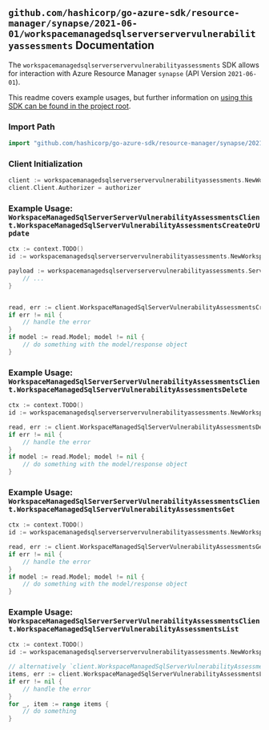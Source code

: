 
## `github.com/hashicorp/go-azure-sdk/resource-manager/synapse/2021-06-01/workspacemanagedsqlserverservervulnerabilityassessments` Documentation

The `workspacemanagedsqlserverservervulnerabilityassessments` SDK allows for interaction with Azure Resource Manager `synapse` (API Version `2021-06-01`).

This readme covers example usages, but further information on [using this SDK can be found in the project root](https://github.com/hashicorp/go-azure-sdk/tree/main/docs).

### Import Path

```go
import "github.com/hashicorp/go-azure-sdk/resource-manager/synapse/2021-06-01/workspacemanagedsqlserverservervulnerabilityassessments"
```


### Client Initialization

```go
client := workspacemanagedsqlserverservervulnerabilityassessments.NewWorkspaceManagedSqlServerServerVulnerabilityAssessmentsClientWithBaseURI("https://management.azure.com")
client.Client.Authorizer = authorizer
```


### Example Usage: `WorkspaceManagedSqlServerServerVulnerabilityAssessmentsClient.WorkspaceManagedSqlServerVulnerabilityAssessmentsCreateOrUpdate`

```go
ctx := context.TODO()
id := workspacemanagedsqlserverservervulnerabilityassessments.NewWorkspaceID("12345678-1234-9876-4563-123456789012", "example-resource-group", "workspaceValue")

payload := workspacemanagedsqlserverservervulnerabilityassessments.ServerVulnerabilityAssessment{
	// ...
}


read, err := client.WorkspaceManagedSqlServerVulnerabilityAssessmentsCreateOrUpdate(ctx, id, payload)
if err != nil {
	// handle the error
}
if model := read.Model; model != nil {
	// do something with the model/response object
}
```


### Example Usage: `WorkspaceManagedSqlServerServerVulnerabilityAssessmentsClient.WorkspaceManagedSqlServerVulnerabilityAssessmentsDelete`

```go
ctx := context.TODO()
id := workspacemanagedsqlserverservervulnerabilityassessments.NewWorkspaceID("12345678-1234-9876-4563-123456789012", "example-resource-group", "workspaceValue")

read, err := client.WorkspaceManagedSqlServerVulnerabilityAssessmentsDelete(ctx, id)
if err != nil {
	// handle the error
}
if model := read.Model; model != nil {
	// do something with the model/response object
}
```


### Example Usage: `WorkspaceManagedSqlServerServerVulnerabilityAssessmentsClient.WorkspaceManagedSqlServerVulnerabilityAssessmentsGet`

```go
ctx := context.TODO()
id := workspacemanagedsqlserverservervulnerabilityassessments.NewWorkspaceID("12345678-1234-9876-4563-123456789012", "example-resource-group", "workspaceValue")

read, err := client.WorkspaceManagedSqlServerVulnerabilityAssessmentsGet(ctx, id)
if err != nil {
	// handle the error
}
if model := read.Model; model != nil {
	// do something with the model/response object
}
```


### Example Usage: `WorkspaceManagedSqlServerServerVulnerabilityAssessmentsClient.WorkspaceManagedSqlServerVulnerabilityAssessmentsList`

```go
ctx := context.TODO()
id := workspacemanagedsqlserverservervulnerabilityassessments.NewWorkspaceID("12345678-1234-9876-4563-123456789012", "example-resource-group", "workspaceValue")

// alternatively `client.WorkspaceManagedSqlServerVulnerabilityAssessmentsList(ctx, id)` can be used to do batched pagination
items, err := client.WorkspaceManagedSqlServerVulnerabilityAssessmentsListComplete(ctx, id)
if err != nil {
	// handle the error
}
for _, item := range items {
	// do something
}
```

